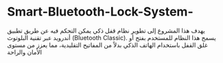 # Smart-Bluetooth-Lock-System-
يهدف هذا المشروع إلى تطوير نظام قفل ذكي يمكن التحكم فيه عن طريق تطبيق أندرويد عبر تقنية البلوتوث (Bluetooth Classic). يسمح هذا النظام للمستخدم بفتح أو غلق القفل باستخدام الهاتف الذكي بدلاً من المفاتيح التقليدية، مما يعزز من مستوى الأمان والراحة
